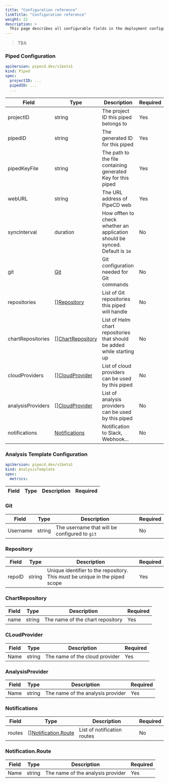 ```yaml
---
title: "Configuration reference"
linkTitle: "Configuration reference"
weight: 22
description: >
  This page describes all configurable fields in the deployment configuration and analysis template.
---
```


> TBA

### Piped Configuration

``` yaml
apiVersion: pipecd.dev/v1beta1
kind: Piped
spec:
  projectID: ...
  pipedID: ...
  ...
```

| Field | Type | Description | Required |
|-|-|-|-|
| projectID | string | The project ID this piped belongs to | Yes |
| pipedID | string | The generated ID for this piped | Yes |
| pipedKeyFile | string | The path to the file containing generated Key for this piped | Yes |
| webURL | string | The URL address of PipeCD web | Yes |
| syncInterval | duration | How offten to check whether an application should be synced. Default is `1m` | No |
| git | [Git](/docs/operator-manual/piped/configuration-reference/#git) | Git configuration needed for Git commands  | No |
| repositories | [][Repository](/docs/operator-manual/piped/configuration-reference/#repository) | List of Git repositories this piped will handle | No |
| chartRepositories | [][ChartRepository](/docs/operator-manual/piped/configuration-reference/#chartrepository) | List of Helm chart repositories that should be added while starting up | No |
| cloudProviders | [][CloudProvider](/docs/operator-manual/piped/configuration-reference/#cloudprovider) | List of cloud providers can be used by this piped | No |
| analysisProviders | [][CloudProvider](/docs/operator-manual/piped/configuration-reference/#analysisprovider) | List of analysis providers can be used by this piped | No |
| notifications | [Notifications](/docs/operator-manual/piped/configuration-reference/#notifications) | Notification to Slack, Webhook... | No |

### Analysis Template Configuration

``` yaml
apiVersion: pipecd.dev/v1beta1
kind: AnalysisTemplate
spec:
  metrics:
```

| Field | Type | Description | Required |
|-|-|-|-|

### Git

| Field | Type | Description | Required |
|-|-|-|-|
| Username | string | The username that will be configured to `git` | No |

### Repository

| Field | Type | Description | Required |
|-|-|-|-|
| repoID | string | Unique identifier to the repository. This must be unique in the piped scope | Yes |

### ChartRepository

| Field | Type | Description | Required |
|-|-|-|-|
| name | string | The name of the chart repository | Yes |

### CLoudProvider

| Field | Type | Description | Required |
|-|-|-|-|
| Name | string | The name of the cloud provider | Yes |

### AnalysisProvider

| Field | Type | Description | Required |
|-|-|-|-|
| Name | string | The name of the analysis provider | Yes |

### Notifications

| Field | Type | Description | Required |
|-|-|-|-|
| routes | [][Notification.Route](/docs/operator-manual/piped/configuration-reference/#notificationroute) | List of notification routes | No |

### Notification.Route

| Field | Type | Description | Required |
|-|-|-|-|
| Name | string | The name of the analysis provider | Yes |
